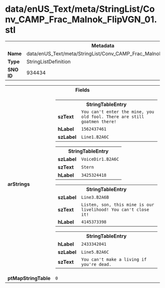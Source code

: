 <h1>data/enUS_Text/meta/StringList/Conv_CAMP_Frac_Malnok_FlipVGN_01.stl</h1><table><tr><th colspan="100%">Metadata</th></tr><tr><td><b>Name</b></td><td>data/enUS_Text/meta/StringList/Conv_CAMP_Frac_Malnok_FlipVGN_01.stl</td></tr><tr><td><b>Type</b></td><td>StringListDefinition</td></tr><tr><td><b>SNO ID</b></td><td>934434</td></tr></table>

<table><tr><th colspan="100%">Fields</th></tr><tr><td><b>arStrings</b></td><td><table><tr><th colspan="100%">StringTableEntry</th></tr><tr><td><b>szText</b></td><td><code>You can't enter the mine, you old fool. There are still goatmen there!</code></td></tr><tr><td><b>hLabel</b></td><td><code>1562437461</code></td></tr><tr><td><b>szLabel</b></td><td><code>Line1.B2A6C</code></td></tr></table>


<table><tr><th colspan="100%">StringTableEntry</th></tr><tr><td><b>szLabel</b></td><td><code>VoiceDir1.B2A6C</code></td></tr><tr><td><b>szText</b></td><td><code>Stern</code></td></tr><tr><td><b>hLabel</b></td><td><code>3425324418</code></td></tr></table>


<table><tr><th colspan="100%">StringTableEntry</th></tr><tr><td><b>szLabel</b></td><td><code>Line3.B2A6B</code></td></tr><tr><td><b>szText</b></td><td><code>Listen, son, this mine is our livelihood! You can't close it!</code></td></tr><tr><td><b>hLabel</b></td><td><code>4145373398</code></td></tr></table>


<table><tr><th colspan="100%">StringTableEntry</th></tr><tr><td><b>hLabel</b></td><td><code>2433342041</code></td></tr><tr><td><b>szLabel</b></td><td><code>Line5.B2A6C</code></td></tr><tr><td><b>szText</b></td><td><code>You can't make a living if you're dead.</code></td></tr></table>


</td></tr><tr><td><b>ptMapStringTable</b></td><td><code>0</code></td></tr></table>

